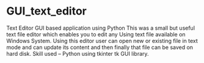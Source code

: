 # GUI_text_editor
Text Editor GUI based application using Python
This was a small but useful text file editor which enables you to edit any Using text file available on  Windows System. Using this editor user can open new or existing file in text mode and can update its  content and then finally that file can be saved on hard disk. 
Skill used – Python using tkinter tk GUI library.
